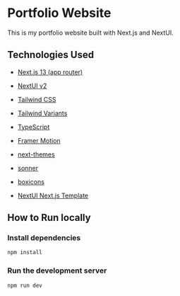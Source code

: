 # Portfolio Website

This is my portfolio website built with Next.js and NextUI.

## Technologies Used

- [Next.js 13 (app router)](https://nextjs.org/docs/getting-started)
- [NextUI v2](https://nextui.org/)
- [Tailwind CSS](https://tailwindcss.com/)
- [Tailwind Variants](https://tailwind-variants.org)
- [TypeScript](https://www.typescriptlang.org/)
- [Framer Motion](https://www.framer.com/motion/)
- [next-themes](https://github.com/pacocoursey/next-themes)
- [sonner](https://sonner.emilkowal.ski/)
- [boxicons](https://boxicons.com/)

- [NextUI Next.js Template](https://github.com/nextui-org/next-app-template)

## How to Run locally

### Install dependencies

```bash
npm install
```

### Run the development server

```bash
npm run dev
```
